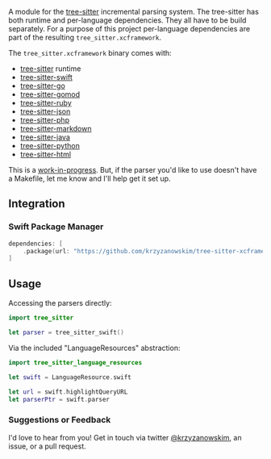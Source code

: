 A module for the [tree-sitter](https://tree-sitter.github.io/) incremental parsing system. The tree-sitter has both runtime and per-language dependencies. They all have to be build separately. For a purpose of this project per-language dependencies are part of the resulting `tree_sitter.xcframework`.

The `tree_sitter.xcframework` binary comes with:
- [tree-sitter](https://tree-sitter.github.io/tree-sitter) runtime
- [tree-sitter-swift](https://github.com/alex-pinkus/tree-sitter-swift)
- [tree-sitter-go](https://github.com/tree-sitter/tree-sitter-go)
- [tree-sitter-gomod](https://github.com/camdencheek/tree-sitter-go-mod)
- [tree-sitter-ruby](https://github.com/tree-sitter/tree-sitter-ruby)
- [tree-sitter-json](https://github.com/tree-sitter/tree-sitter-json)
- [tree-sitter-php](https://github.com/tree-sitter/tree-sitter-php)
- [tree-sitter-markdown](https://github.com/ikatyang/tree-sitter-markdown)
- [tree-sitter-java](https://github.com/tree-sitter/tree-sitter-java)
- [tree-sitter-python](https://github.com/tree-sitter/tree-sitter-python)
- [tree-sitter-html](https://github.com/tree-sitter/tree-sitter-html)

This is a [work-in-progress](https://github.com/tree-sitter/tree-sitter/issues/1488). But, if the parser you'd like to use doesn't have a Makefile, let me know and I'll help get it set up.

## Integration

### Swift Package Manager

```swift
dependencies: [
    .package(url: "https://github.com/krzyzanowskim/tree-sitter-xcframework", from: "0.206.0")
]
```

## Usage

Accessing the parsers directly:

```swift
import tree_sitter

let parser = tree_sitter_swift()
```

Via the included "LanguageResources" abstraction:

```swift
import tree_sitter_language_resources

let swift = LanguageResource.swift

let url = swift.highlightQueryURL
let parserPtr = swift.parser
```

### Suggestions or Feedback

I'd love to hear from you! Get in touch via twitter [@krzyzanowskim](https://twitter.com/krzyzanowskim), an issue, or a pull request.
